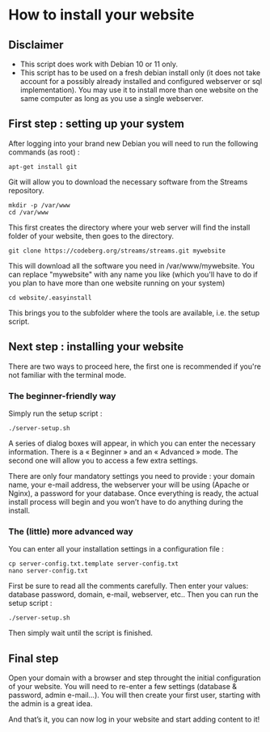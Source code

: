 # How to install your website

## Disclaimer

- This script does work with Debian 10 or 11 only.
- This script has to be used on a fresh debian install only (it does not take account for a possibly already installed and configured webserver or sql implementation). You may use it to install more than one website on the same computer as long as you use a single webserver.

## First step : setting up your system

After logging into your brand new Debian you will need to run the following commands (as root) :

    apt-get install git

Git will allow you to download the necessary software from the Streams repository.

    mkdir -p /var/www
    cd /var/www

This first creates the directory where your web server will find the install folder of your website, then goes to the directory.

    git clone https://codeberg.org/streams/streams.git mywebsite

This will download all the software you need in /var/www/mywebsite. You can replace "mywebsite" with any name you like (which you'll have to do if you plan to have more than one website running on your system)

    cd website/.easyinstall

This brings you to the subfolder where the tools are available, i.e. the setup script.

## Next step : installing your website

There are two ways to proceed here, the first one is recommended if you're not familiar with the terminal mode.

### The beginner-friendly way

Simply run the setup script :

    ./server-setup.sh

A series of dialog boxes will appear, in which you can enter the necessary information. There is a « Beginner » and an « Advanced » mode. The second one will allow you to access a few extra settings.

There are only four mandatory settings you need to provide : your domain name, your e-mail address, the webserver your will be using (Apache or Nginx), a password for your database. Once everything is ready, the actual install process will begin and you won’t have to do anything during the install.

### The (little) more advanced way

You can enter all your installation settings in a configuration file :

    cp server-config.txt.template server-config.txt
    nano server-config.txt

First be sure to read all the comments carefully. Then enter your values: database password, domain, e-mail, webserver, etc.. Then you can run the setup script :

    ./server-setup.sh

Then simply wait until the script is finished.

## Final step 

Open your domain with a browser and step throught the initial configuration of your website. You will need to re-enter a few settings (database & password, admin e-mail…). You will then create your first user, starting with the admin is a great idea.

And that’s it, you can now log in your website and start adding content to it!

